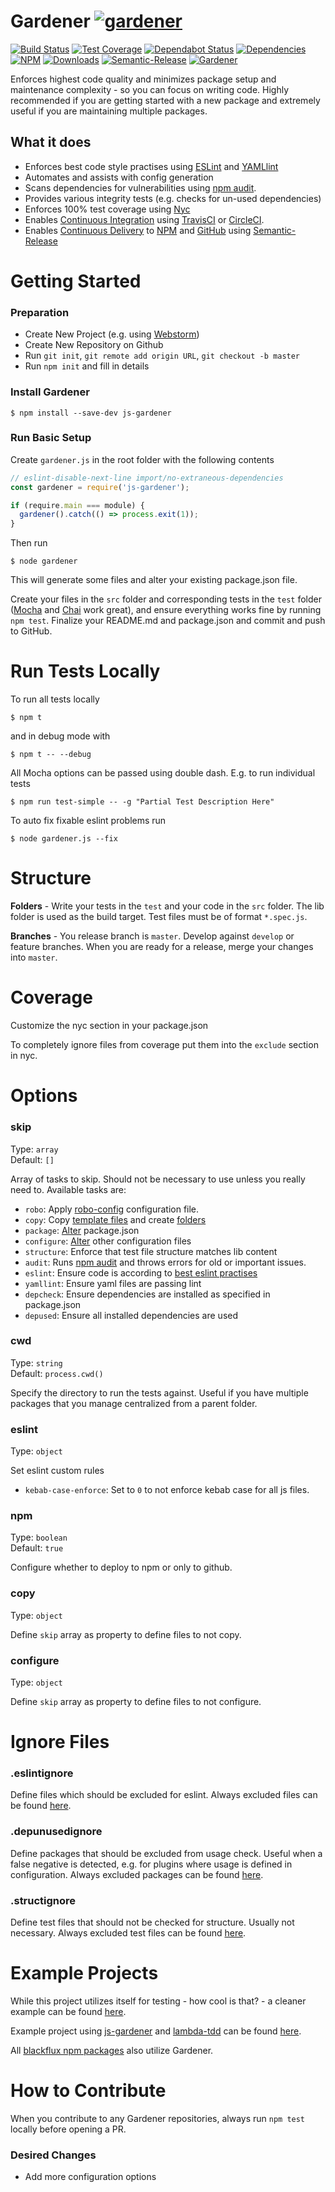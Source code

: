 # Gardener [![gardener](https://github.com/blackflux/js-gardener/blob/master/assets/badge-large.svg)](https://github.com/blackflux/js-gardener)

[![Build Status](https://circleci.com/gh/blackflux/js-gardener.png?style=shield)](https://circleci.com/gh/blackflux/js-gardener)
[![Test Coverage](https://img.shields.io/coveralls/blackflux/js-gardener/master.svg)](https://coveralls.io/github/blackflux/js-gardener?branch=master)
[![Dependabot Status](https://api.dependabot.com/badges/status?host=github&repo=blackflux/js-gardener)](https://dependabot.com)
[![Dependencies](https://david-dm.org/blackflux/js-gardener/status.svg)](https://david-dm.org/blackflux/js-gardener)
[![NPM](https://img.shields.io/npm/v/js-gardener.svg)](https://www.npmjs.com/package/js-gardener)
[![Downloads](https://img.shields.io/npm/dt/js-gardener.svg)](https://www.npmjs.com/package/js-gardener)
[![Semantic-Release](https://github.com/blackflux/js-gardener/blob/master/assets/icons/semver.svg)](https://github.com/semantic-release/semantic-release)
[![Gardener](https://github.com/blackflux/js-gardener/blob/master/assets/badge.svg)](https://github.com/blackflux/js-gardener)

Enforces highest code quality and minimizes package setup and maintenance complexity - so you can focus on writing code. Highly recommended if you are getting started with a new package and extremely useful if you are maintaining multiple packages.

## What it does

- Enforces best code style practises using [ESLint](https://eslint.org/) and [YAMLlint](https://github.com/nodeca/js-yaml)
- Automates and assists with config generation
- Scans dependencies for vulnerabilities using [npm audit](https://docs.npmjs.com/cli/audit).
- Provides various integrity tests (e.g. checks for un-used dependencies)
- Enforces 100% test coverage using [Nyc](https://github.com/istanbuljs/nyc)
- Enables [Continuous Integration](https://en.wikipedia.org/wiki/Continuous_integration) using [TravisCI](https://travis-ci.org/) or [CircleCI](https://circleci.com).
- Enables [Continuous Delivery](https://en.wikipedia.org/wiki/Continuous_delivery) to [NPM](https://www.npmjs.com/) and [GitHub](https://github.com/) using [Semantic-Release](https://github.com/semantic-release/semantic-release)

# Getting Started

### Preparation

- Create New Project (e.g. using [Webstorm](https://www.jetbrains.com/webstorm/download/))
- Create New Repository on Github
- Run `git init`, `git remote add origin URL`, `git checkout -b master`
- Run `npm init` and fill in details

### Install Gardener

    $ npm install --save-dev js-gardener

### Run Basic Setup

Create `gardener.js` in the root folder with the following contents
<!-- eslint-disable import/no-unresolved -->
```javascript
// eslint-disable-next-line import/no-extraneous-dependencies
const gardener = require('js-gardener');

if (require.main === module) {
  gardener().catch(() => process.exit(1));
}
```

Then run

    $ node gardener

This will generate some files and alter your existing package.json file.

Create your files in the `src` folder and corresponding tests in the `test` folder ([Mocha](https://mochajs.org/) and [Chai](https://github.com/chaijs/chai) work great), and ensure everything works fine by running `npm test`. Finalize your README.md and package.json and commit and push to GitHub.

# Run Tests Locally

To run all tests locally

    $ npm t

and in debug mode with

    $ npm t -- --debug

All Mocha options can be passed using double dash. E.g. to run individual tests

    $ npm run test-simple -- -g "Partial Test Description Here"

To auto fix fixable eslint problems run

    $ node gardener.js --fix

# Structure

**Folders** - Write your tests in the `test` and your code in the `src` folder. The lib folder is used as the build target. Test files must be of format `*.spec.js`.

**Branches** - You release branch is `master`. Develop against `develop` or feature branches. When you are ready for a release, merge your changes into `master`.

# Coverage

Customize the nyc section in your package.json

To completely ignore files from coverage put them into the `exclude` section in nyc.

# Options

### skip

Type: `array`<br>
Default: `[]`

Array of tasks to skip. Should not be necessary to use unless you really need to. Available tasks are:
- `robo`: Apply [robo-config](https://github.com/blackflux/robo-config) configuration file.
- `copy`: Copy [template files](lib/templates/files) and create [folders](lib/templates/folders.json)
- `package`: [Alter](lib/templates/package.json) package.json
- `configure`: [Alter](lib/templates) other configuration files
- `structure`: Enforce that test file structure matches lib content
- `audit`: Runs [npm audit](https://docs.npmjs.com/getting-started/running-a-security-audit) and throws errors for old or important issues.
- `eslint`: Ensure code is according to [best eslint practises](lib/conf/eslint.json)
- `yamllint`: Ensure yaml files are passing lint
- `depcheck`: Ensure dependencies are installed as specified in package.json
- `depused`: Ensure all installed dependencies are used

### cwd

Type: `string`<br>
Default: `process.cwd()`

Specify the directory to run the tests against. Useful if you have multiple packages that you manage centralized from a parent folder.

### eslint

Type: `object`<br>

Set eslint custom rules

- `kebab-case-enforce`: Set to `0` to not enforce kebab case for all js files.

### npm

Type: `boolean`<br>
Default: `true`

Configure whether to deploy to npm or only to github.

### copy

Type: `object`<br>

Define `skip` array as property to define files to not copy.

### configure

Type: `object`<br>

Define `skip` array as property to define files to not configure.

# Ignore Files

### .eslintignore

Define files which should be excluded for eslint. Always excluded files can be found [here](lib/conf/.eslintignore).

### .depunusedignore

Define packages that should be excluded from usage check. Useful when a false negative is detected, e.g. for plugins where usage is defined in configuration. Always excluded packages can be found [here](lib/conf/.depunusedignore).

### .structignore

Define test files that should not be checked for structure. Usually not necessary. Always excluded test files can be found [here](lib/conf/.structignore).

# Example Projects

While this project utilizes itself for testing - how cool is that? - a cleaner example can be found [here](test/mock).

Example project using [js-gardener](https://github.com/blackflux/js-gardener) and [lambda-tdd](https://github.com/blackflux/lambda-tdd) can be found [here](https://github.com/blackflux/lambda-example).

All [blackflux npm packages](https://www.npmjs.com/org/blackflux) also utilize Gardener.

# How to Contribute

When you contribute to any Gardener repositories, always run `npm test` locally before opening a PR.

### Desired Changes

- Add more configuration options

